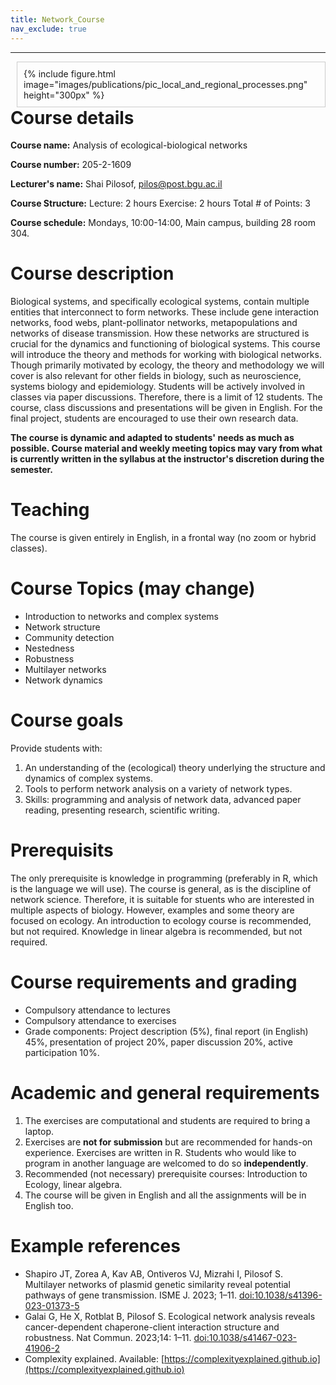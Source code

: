 ```yaml
---
title: Network_Course
nav_exclude: true
---
```

<!-- 
nav:
  order: 4
  tooltip: Analysis of ecological-biological networks
  -->

***

<!-- {% include figure.html image="images/publications/pic_local_and_regional_processes.png" width="200px" %} -->

<div style="float: right; margin-left: 10px; padding: 10px; border: 1px solid #ccc;">
  {% include figure.html
  image="images/publications/pic_local_and_regional_processes.png"
  height="300px" %}
</div>

# Course details
**Course name:** Analysis of ecological-biological networks
 
**Course number:** 205-2-1609
 
**Lecturer's name:** Shai Pilosof, pilos@post.bgu.ac.il
 
**Course Structure:** Lecture: 2 hours   Exercise:  2 hours  Total # of Points: 3

**Course schedule:** Mondays, 10:00-14:00, Main campus, building 28 room 304.

<!-- {%
  include figure.html
  image="images/publications/pic_local_and_regional_processes.png"
  height="300px"
%} -->

# Course description

Biological systems, and specifically ecological systems, contain multiple entities that interconnect to form networks. These include gene interaction networks, food webs, plant-pollinator networks, metapopulations and networks of disease transmission. How these networks are structured is crucial for the dynamics and functioning of biological systems. This course will introduce the theory and methods for working with biological networks. Though primarily motivated by ecology, the theory and methodology we will cover is also relevant for other fields in biology, such as neuroscience, systems biology and epidemiology. Students will be actively involved in classes via paper discussions. Therefore, there is a limit of 12 students. The course, class discussions and presentations will be given in English. For the final project, students are encouraged to use their own research data.

**The course is dynamic and adapted to students' needs as much as possible. Course material and weekly meeting topics may vary from what is currently written in the syllabus at the instructor's discretion during the semester.**

# Teaching
The course is given entirely in English, in a frontal way (no zoom or hybrid classes).

# Course Topics (may change)
* Introduction to networks and complex systems
* Network structure
* Community detection
* Nestedness
* Robustness
* Multilayer networks
* Network dynamics
  
# Course goals
Provide students with:
1. An understanding of the (ecological) theory underlying the structure and dynamics of complex systems.
2. Tools to perform network analysis on a variety of network types.
3. Skills: programming and analysis of network data, advanced paper reading, presenting research, scientific writing.

# Prerequisits
The only prerequisite is knowledge in programming (preferably in R, which is the language we will use). The course is general, as is the discipline of network science. Therefore, it is suitable for stuents who are interested in multiple aspects of biology. However, examples and some theory are focused on ecology. An introduction to ecology course is recommended, but not required. Knowledge in linear algebra is recommended, but not required.

# Course requirements and grading
* Compulsory attendance to lectures
* Compulsory attendance to exercises
* Grade components: Project description (5%), final report (in English) 45%, presentation of project 20%, paper discussion 20%, active participation 10%.

# Academic and general requirements
1. The exercises are computational and students are required to bring a laptop.
2. Exercises are **not for submission** but are recommended for hands-on experience. Exercises are written in R. Students who would like to program in another language are welcomed to do so **independently**.
3. Recommended (not necessary) prerequisite courses: Introduction to Ecology, linear algebra.
4. The course will be given in English and all the assignments will be in English too.

# Example references
- Shapiro JT, Zorea A, Kav AB, Ontiveros VJ, Mizrahi I, Pilosof S. Multilayer networks of plasmid genetic similarity reveal potential pathways of gene transmission. ISME J. 2023; 1–11. [doi:10.1038/s41396-023-01373-5](https://doi.org/10.1038/s41396-023-01373-5)
- Galai G, He X, Rotblat B, Pilosof S. Ecological network analysis reveals cancer-dependent chaperone-client interaction structure and robustness. Nat Commun. 2023;14: 1–11. [doi:10.1038/s41467-023-41906-2](https://doi.org/10.1038/s41467-023-41906-2)
- Complexity explained. Available: [https://complexityexplained.github.io](https://complexityexplained.github.io)

